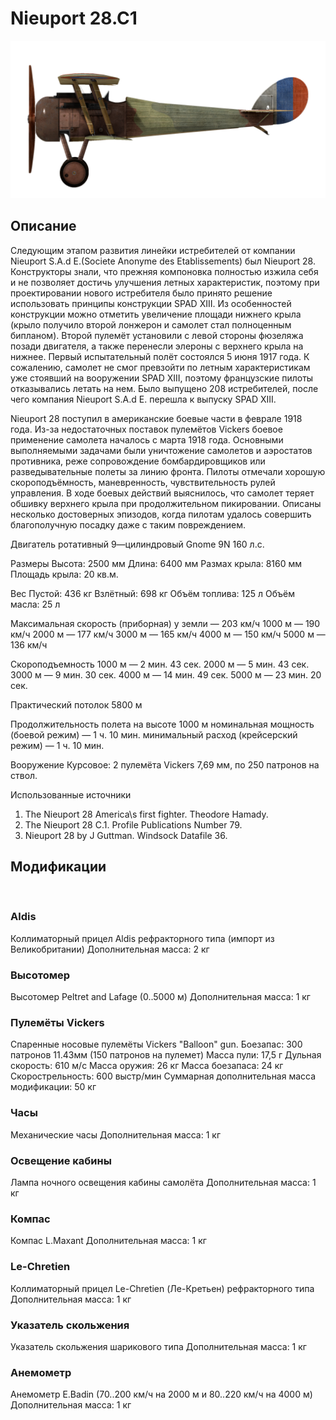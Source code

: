 ﻿# Nieuport 28.C1

![nieuport28](../images/nieuport28.png)

## Описание

Следующим этапом развития линейки истребителей от компании Nieuport S.A.d E.(Societe Anonyme des Etablissements) был Nieuport 28. Конструкторы знали, что прежняя компоновка полностью изжила себя и не позволяет достичь улучшения летных характеристик, поэтому при проектировании нового истребителя было принято решение использовать принципы конструкции SPAD XIII. Из особенностей конструкции можно отметить увеличение площади нижнего крыла (крыло получило второй лонжерон и самолет стал полноценным бипланом). Второй пулемёт установили с левой стороны фюзеляжа позади двигателя, а также перенесли элероны с верхнего крыла на нижнее. Первый испытательный полёт состоялся 5 июня 1917 года. К сожалению, самолет не смог превзойти по летным характеристикам уже стоявший на вооружении SPAD XIII, поэтому французские пилоты отказывались летать на нем. Было выпущено 208 истребителей, после чего компания Nieuport S.A.d E. перешла к выпуску SPAD XIII.

Nieuport 28 поступил в американские боевые части в феврале 1918 года. Из-за недостаточных поставок пулемётов Vickers боевое применение самолета началось с марта 1918 года. Основными выполняемыми задачами были уничтожение самолетов и аэростатов противника, реже сопровождение бомбардировщиков или разведывательные полеты за линию фронта. Пилоты отмечали хорошую скороподъёмность, маневренность, чувствительность рулей управления. В ходе боевых действий выяснилось, что самолет теряет обшивку верхнего крыла при продолжительном пикировании. Описаны несколько достоверных эпизодов, когда пилотам удалось совершить благополучную посадку даже с таким повреждением.


Двигатель
ротативный 9—цилиндровый Gnome 9N 160 л.с.

Размеры
Высота: 2500 мм
Длина: 6400 мм
Размах крыла: 8160 мм
Площадь крыла: 20 кв.м.

Вес
Пустой: 436 кг
Взлётный: 698 кг
Объём топлива: 125 л
Объём масла: 25 л

Максимальная скорость (приборная)
у земли — 203 км/ч
1000 м — 190 км/ч
2000 м — 177 км/ч
3000 м — 165 км/ч
4000 м — 150 км/ч
5000 м — 136 км/ч

Скороподъемность
1000 м — 2 мин. 43 сек.
2000 м — 5 мин. 43 сек.
3000 м — 9 мин. 30 сек.
4000 м — 14 мин. 49 сек.
5000 м — 23 мин. 20 сек.

Практический потолок 5800 м

Продолжительность полета на высоте 1000 м
номинальная мощность (боевой режим) — 1 ч. 10 мин.
минимальный расход (крейсерский режим) — 1 ч. 10 мин.

Вооружение
Курсовое: 2 пулемёта Vickers 7,69 мм, по 250 патронов на ствол.

Использованные источники
1) The Nieuport 28 America\s first fighter. Theodore Hamady.
2) The Nieuport 28 C.1. Profile Publications Number 79.
3) Nieuport 28 by J Guttman. Windsock Datafile 36.

## Модификации
﻿

### Aldis

Коллиматорный прицел Aldis рефракторного типа (импорт из Великобритании)
Дополнительная масса: 2 кг
﻿

### Высотомер

Высотомер Peltret and Lafage (0..5000 м)
Дополнительная масса: 1 кг
﻿

### Пулемёты Vickers

Спаренные носовые пулемёты Vickers "Balloon" gun.
Боезапас: 300 патронов 11.43мм (150 патронов на пулемет)
Масса пули: 17,5 г
Дульная скорость: 610 м/с
Масса оружия: 26 кг
Масса боезапаса: 24 кг
Скорострельность: 600 выстр/мин
Суммарная дополнительная масса модификации: 50 кг
﻿

### Часы

Механические часы
Дополнительная масса: 1 кг
﻿

### Освещение кабины

Лампа ночного освещения кабины самолёта
Дополнительная масса: 1 кг
﻿

### Компас

Компас L.Maxant
Дополнительная масса: 1 кг
﻿

### Le-Chretien

Коллиматорный прицел Le-Chretien (Ле-Кретьен) рефракторного типа
Дополнительная масса: 1 кг
﻿

### Указатель скольжения

Указатель скольжения шарикового типа
Дополнительная масса: 1 кг
﻿

### Анемометр

Анемометр E.Badin (70..200 км/ч на 2000 м и 80..220 км/ч на 4000 м)
Дополнительная масса: 1 кг
